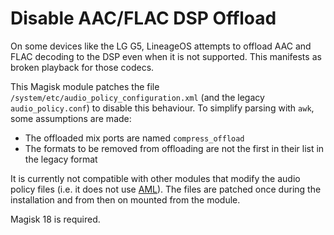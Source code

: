 # Disable AAC/FLAC DSP Offload

On some devices like the LG G5, LineageOS attempts to offload AAC and FLAC
decoding to the DSP even when it is not supported. This manifests as broken
playback for those codecs.

This Magisk module patches the file `/system/etc/audio_policy_configuration.xml`
(and the legacy `audio_policy.conf`) to disable this behaviour. To simplify
parsing with `awk`, some assumptions are made:

- The offloaded mix ports are named `compress_offload`
- The formats to be removed from offloading are not the first in their list in
  the legacy format

It is currently not compatible with other modules that modify the audio policy
files (i.e. it does not use
[AML](https://github.com/Zackptg5/Audio-Modification-Library)). The files are
patched once during the installation and from then on mounted from the module.

Magisk 18 is required.
